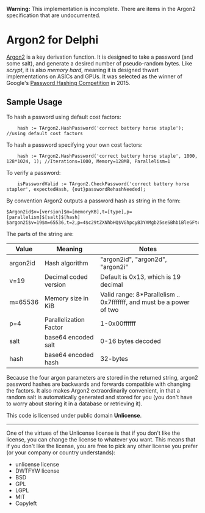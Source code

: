 **Warning:** This implementation is incomplete. There are items in the Argon2 specification that are undocumented.

# Argon2 for Delphi

[Argon2](https://en.wikipedia.org/wiki/Argon2) is a key derivation function. It is designed to take a password (and some salt), and generate a desired number of pseudo-random bytes. Like *scrypt*, it is also *memory hard*, meaning it is designed thwart implementations on ASICs and GPUs. It was selected as the winner of Google's [Password Hashing Competition](https://password-hashing.net/) in 2015.

Sample Usage
----------------

To hash a pssword using default cost factors:

        hash := TArgon2.HashPassword('correct battery horse staple'); //using default cost factors
    
To hash a password specifying your own cost factors:

        hash := TArgon2.HashPassword('correct battery horse staple', 1000, 128*1024, 1); //Iterations=1000, Memory=128MB, Parallelism=1
    
To verify a password:

        isPasswordValid := TArgon2.CheckPassword('correct battery horse stapler', expectedHash, {out}passwordRehashNeeded);


By convention Argon2 outputs a password hash as string in the form:

    $Argon2id$v=[version]$m=[memoryKB],t=[type],p=[parallelism]$[salt]$[hash]
    $argon2i$v=19$m=65536,t=2,p=4$c29tZXNhbHQ$VGhpcyB3YXMgb25seSBhbiBleGFtcGxlLCBpIGRvbid0IGFjdHVhbGx5IGhhdmUgYSB2YWxpZCBpbXBsZW1udA==

The parts of the string are:

| Value | Meaning | Notes |
|-------|---------|-------|
| argon2id | Hash algorithm | "argon2id", "argon2d", "argon2i" |
| v=19 | Decimal coded version | Default is 0x13, which is 19 decimal |
| m=65536 | Memory size in KiB | Valid range: 8*Parallelism .. 0x7fffffff, and must be a power of two  |
| p=4 | Parallelization Factor | 1-0x00ffffff  |
| salt | base64 encoded salt | 0-16 bytes decoded |
| hash | base64 encoded hash | 32-bytes |

Because the four argon parameters are stored in the returned string, argon2 password hashes are backwards and forwards compatible with changing the factors. It also makes Argon2 extraordinarily convenient, in that a random salt is automatically generated and stored for you (you don't have to worry about storing it in a database or retrieving it).


This code is licensed under public domain **Unlicense**. 

-----------------

One of the virtues of the Unlicense license is that if you don't like the license, you can change the license to whatever you want. This means that if you don't like the license, you are free to pick any other license you prefer (or your company or country understands):

- unlicense license
- DWTFYW license
- BSD
- GPL
- LGPL
- MIT
- Copyleft
